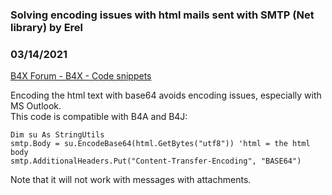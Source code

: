 ###  Solving encoding issues with html mails sent with SMTP (Net library) by Erel
### 03/14/2021
[B4X Forum - B4X - Code snippets](https://www.b4x.com/android/forum/threads/128146/)

Encoding the html text with base64 avoids encoding issues, especially with MS Outlook.  
This code is compatible with B4A and B4J:  

```B4X
Dim su As StringUtils  
smtp.Body = su.EncodeBase64(html.GetBytes("utf8")) 'html = the html body  
smtp.AdditionalHeaders.Put("Content-Transfer-Encoding", "BASE64")
```

  
  
Note that it will not work with messages with attachments.